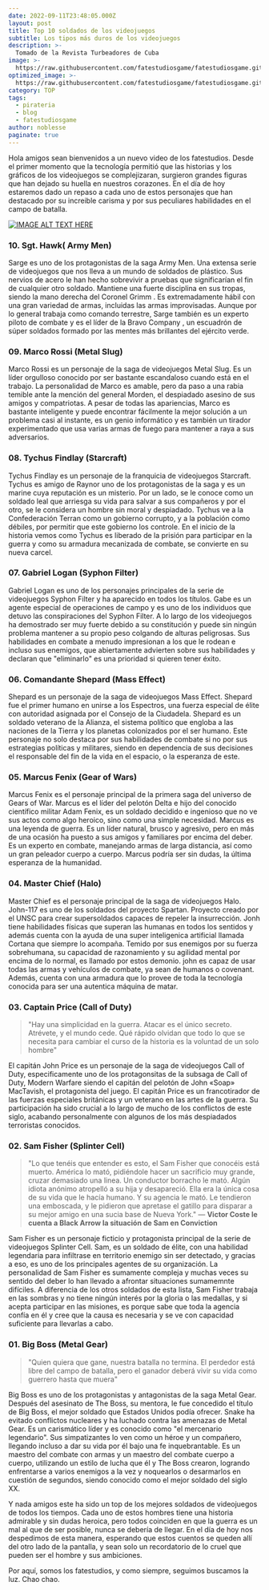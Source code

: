 ```yaml
---
date: 2022-09-11T23:48:05.000Z
layout: post
title: Top 10 soldados de los videojuegos
subtitle: Los tipos más duros de los videojuegos
description: >-
  Tomado de la Revista Turbeadores de Cuba 
image: >-
  https://raw.githubusercontent.com/fatestudiosgame/fatestudiosgame.github.io/master/src/img/images-post/top-10-soldados.jpg
optimized_image: >-
  https://raw.githubusercontent.com/fatestudiosgame/fatestudiosgame.github.io/master/src/img/images-post/top-10-soldados.jpg
category: TOP
tags:
  - pirateria
  - blog
  - fatestudiosgame
author: noblesse
paginate: true
---
```

Hola amigos sean bienvenidos a un nuevo video de los fatestudios. Desde el primer momento que la tecnología permitió que las historias y los gráficos de los videojuegos se complejizaran, surgieron grandes figuras que han dejado su huella en nuestros corazones. En el día de hoy estaremos dado un repaso a cada uno de estos personajes que han destacado por su increible carisma y por sus peculiares habilidades en el campo de batalla.

[![IMAGE ALT TEXT HERE](https://img.youtube.com/vi/YOUTUBE_VIDEO_ID_HERE/0.jpg)](https://www.youtube.com/watch?v=YOUTUBE_VIDEO_ID_HERE)

### 10. Sgt. Hawk( Army Men)

Sarge es uno de los protagonistas de la saga Army Men. Una extensa serie de videojuegos que nos lleva a un mundo de soldados de plástico. 
Sus nervios de acero le han hecho sobrevivir a pruebas que significarían el fin de cualquier otro soldado. Mantiene una fuerte disciplina en sus tropas, siendo la mano derecha del Coronel Grimm . Es extremadamente hábil con una gran variedad de armas, incluidas las armas improvisadas.
Aunque por lo general trabaja como comando terrestre, Sarge también  es un experto piloto de combate y es el líder de la Bravo Company , un escuadrón de súper soldados formado por las mentes más brillantes del ejército verde.

### 09. Marco Rossi (Metal Slug)

Marco Rossi es un personaje de la saga de videojuegos Metal Slug. Es un líder orgulloso conocido por ser bastante escandaloso cuando está en el trabajo.
La personalidad de Marco es amable, pero da paso a una rabia temible ante la mención del general Morden, el despiadado asesino de sus amigos y compatriotas.
A pesar de todas las apariencias, Marco es bastante inteligente y puede encontrar fácilmente la mejor solución a un problema casi al instante, es un genio informático y es también un tirador experimentado que usa varias armas de fuego para mantener a raya a sus adversarios.  

### 08. Tychus Findlay (Starcraft)

Tychus Findlay es un personaje de la franquicia de videojuegos Starcraft. Tychus es amigo de Raynor uno de los protagonistas de la saga y es un marine cuya reputación es un misterio. Por un lado, se le conoce como un soldado leal que arriesga su vida para salvar a sus compañeros y por el otro, se le considera un hombre sin moral y despiadado. Tychus ve a la Confederación Terran como un gobierno corrupto, y a la población como débiles, por permitir que este gobierno los controle. En el inicio de la historia vemos como Tychus es liberado de la prisión para participar en la guerra y como su  armadura mecanizada de combate, se convierte en su nueva carcel.


### 07. Gabriel Logan (Syphon Filter)

Gabriel Logan es uno de los personajes principales de la serie de videojuegos Syphon Filter y ha aparecido en todos los títulos. Gabe es un agente especial de operaciones de campo y es uno de los individuos que detuvo las conspiraciones del Syphon Filter. A lo largo de los videojuegos ha demostrado ser muy fuerte debido a su constitución y puede sin ningún problema mantener a su propio peso colgando de alturas peligrosas. Sus habilidades en combate a menudo impresionan a los que le rodean e incluso sus enemigos, que abiertamente advierten sobre sus habilidades y declaran que "eliminarlo" es una prioridad si quieren tener éxito.

### 06. Comandante Shepard (Mass Effect)

Shepard es un personaje de la saga de videojuegos Mass Effect. Shepard fue el primer humano en unirse a los Espectros, una fuerza especial de élite con autoridad asignada por el Consejo de la Ciudadela. Shepard  es un soldado veterano de la Alianza, el sistema político que engloba a las naciones de la Tierra y los planetas colonizados por el ser humano. Este personaje no solo destaca por sus habilidades de combate si no por sus estrategias políticas y militares, siendo en dependencia de sus decisiones el responsable del fin de la vida en el espacio, o la esperanza de este.


### 05. Marcus Fenix (Gear of Wars)

Marcus Fenix es el personaje principal de la primera saga del universo de Gears of War. Marcus es el líder del pelotón Delta e hijo del conocido científico militar Adam Fenix, es un soldado decidido e ingenioso que no ve sus actos como algo heroico, sino como una simple necesidad. 
Marcus es una leyenda de guerra. Es un líder natural, brusco y agresivo, pero en más de una ocasión ha puesto a sus amigos y familiares por encima del deber.  Es un experto en combate, manejando armas de larga distancia, así como un gran peleador cuerpo a cuerpo. Marcus podría ser sin dudas, la última esperanza de la humanidad.


### 04. Master Chief (Halo)

Master Chief es el personaje principal de la saga de videojuegos Halo. John-117 es uno de los soldados del proyecto Spartan. Proyecto creado por el UNSC para crear supersoldados capaces de repeler la insurrección.  Jonh tiene habilidades físicas que superan las humanas en todos los sentidos y además cuenta con la ayuda de  una super inteligenica artificial  llamada Cortana que siempre lo acompaña. Temido por sus enemigos  por su fuerza sobrehumana, su capacidad de razonamiento y su agilidad mental por encima de lo normal, es llamado por estos demonio.
john es capaz de usar todas las armas y vehículos de combate, ya sean de humanos o covenant. Además, cuenta con una armadura que lo provee de toda la tecnología conocida para ser una autentica máquina de matar.


### 03. Captain Price (Call of Duty)

>"Hay una simplicidad en la guerra. Atacar es el único secreto. Atrévete, y el mundo cede. Qué rápido olvidan que todo lo que se necesita para cambiar el curso de la historia es la voluntad de un solo hombre"

El capitán John Price es un personaje de la saga de videojuegos Call of Duty, especificamente uno de los protagonsitas de la subsaga de Call of Duty, Modern Warfare siendo el capitán del pelotón de John «Soap» MacTavish, el protagonista del juego. El capitán Price es un francotirador de las fuerzas especiales británicas y un veterano en las artes de la guerra. Su participación ha sido crucial a lo largo de mucho de los conflictos de este siglo, acabando personalmente con algunos de los más despiadados terroristas conocidos. 


### 02. Sam Fisher (Splinter Cell)

>"Lo que tenéis que entender es esto, el Sam Fisher que conocéis está muerto. América lo mató, pidiéndole hacer un sacrificio muy grande, cruzar demasiado una linea. Un conductor borracho le mató. Algún idiota anónimo atropelló a su hija y desapareció. Ella era la única cosa de su vida que le hacía humano. Y su agencia le mató. Le tendieron una emboscada, y le pidieron que apretase el gatillo para disparar a su mejor amigo en una sucia base de Nueva York."
— **Victor Coste le cuenta a Black Arrow la situación de Sam en Conviction**

Sam Fisher es un personaje ficticio y protagonista principal de la serie de videojuegos Splinter Cell. Sam, es un soldado de élite, con una habilidad legendaria para infiltrase en territorio enemigo sin ser detectado, y gracias a eso, es uno de los principales agentes de su organización. La personalidad de Sam Fisher es sumamente compleja y  muchas veces su sentido del deber lo han llevado a afrontar situaciones sumamemnte difíciles. A diferencia de los otros soldados de esta lista, Sam Fisher trabaja en las sombras y no tiene ningún interés por la gloria o las medallas, y si acepta participar en las misiones, es porque sabe que toda la agencia confía en él y cree que la causa es necesaria y se ve con capacidad suficiente para llevarlas a cabo.


### 01. Big Boss  (Metal Gear) 

>"Quien quiera que gane, nuestra batalla no termina. El perdedor está libre del campo de batalla, pero el ganador deberá vivir su vida como guerrero hasta que muera"

Big Boss es uno de los protagonistas y antagonistas de la saga Metal Gear. Después del asesinato de The Boss, su mentora, le fue concedido el título de Big Boss, el mejor soldado que Estados Unidos podía ofrecer. Snake ha evitado conflictos nucleares y ha luchado contra las amenazas de Metal Gear. Es un carismático líder y es conocido como "el mercenario legendario". Sus simpatizantes lo ven como un héroe y un compañero, llegando incluso a dar su vida por él bajo una fe inquebrantable. Es un maestro del combate con armas y un maestro del combate cuerpo a cuerpo, utilizando un estilo de lucha que él y The Boss crearon, logrando enfrentarse a varios enemigos a la vez y noquearlos o desarmarlos en cuestión de segundos, siendo conocido como el mejor soldado del siglo XX.

Y nada amigos este ha sido un top de los mejores soldados de videojuegos de todos los tiempos. Cada uno de estos hombres tiene una historia admirable y sin dudas heroica, pero todos coinciden en que la guerra es un mal al que  de ser posible, nunca se debería de llegar. 
En el día de hoy nos despedimos de esta manera, esperando que estos cuentos se queden allí del otro lado de la pantalla, y sean solo un recordatorio de lo cruel que pueden ser el hombre y sus ambiciones.

Por aquí, somos los fatestudios, y como siempre, seguimos buscamos la luz. Chao chao.